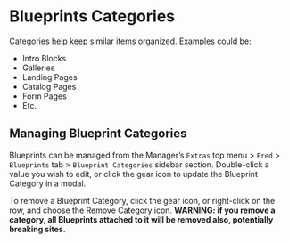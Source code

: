 # Blueprints Categories

Categories help keep similar items organized. Examples could be:

- Intro Blocks
- Galleries
- Landing Pages
- Catalog Pages
- Form Pages
- Etc.

## Managing Blueprint Categories

Blueprints can be managed from the Manager’s `Extras` top menu > `Fred` > `Blueprints` tab > `Blueprint Categories` sidebar section. Double-click a value you wish to edit, or click the gear icon to update the Blueprint Category in a modal.

To remove a Blueprint Category, click the gear icon, or right-click on the row, and choose the Remove Category icon. **WARNING: if you remove a category, all Blueprints attached to it will be removed also, potentially breaking sites.**

